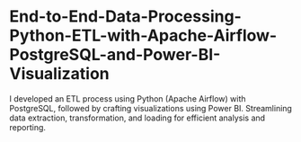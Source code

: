 # End-to-End-Data-Processing-Python-ETL-with-Apache-Airflow-PostgreSQL-and-Power-BI-Visualization
I developed an ETL process using Python (Apache Airflow) with PostgreSQL, followed by crafting visualizations using Power BI. Streamlining data extraction, transformation, and loading for efficient analysis and reporting.
